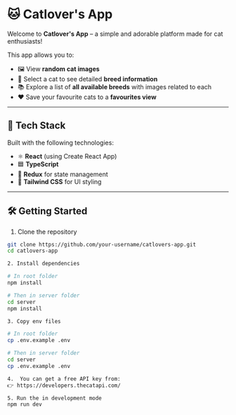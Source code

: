 # 🐱 Catlover's App

Welcome to **Catlover's App** – a simple and adorable platform made for cat enthusiasts!

This app allows you to:

- 🖼 View **random cat images**
- 🧬 Select a cat to see detailed **breed information**
- 📚 Explore a list of **all available breeds** with images related to each
- ❤️ Save your favourite cats to a **favourites view**

---

## 🚀 Tech Stack

Built with the following technologies:

- ⚛️ **React** (using Create React App)
- 🟦 **TypeScript**
- 🧠 **Redux** for state management
- 🎨 **Tailwind CSS** for UI styling

---

## 🛠 Getting Started

1. Clone the repository

```bash
git clone https://github.com/your-username/catlovers-app.git
cd catlovers-app

2. Install dependencies

# In root folder
npm install

# Then in server folder
cd server
npm install

3. Copy env files

# In root folder
cp .env.example .env

# Then in server folder
cd server
cp .env.example .env

4.  You can get a free API key from:
👉 https://developers.thecatapi.com/

5. Run the in development mode
npm run dev


